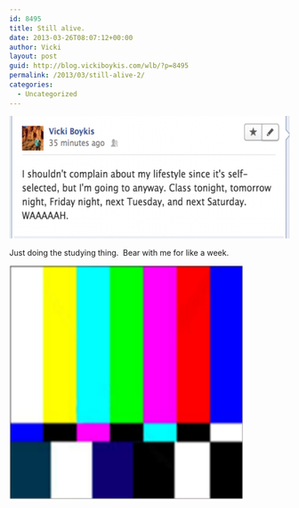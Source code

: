 ```yaml
---
id: 8495
title: Still alive.
date: 2013-03-26T08:07:12+00:00
author: Vicki
layout: post
guid: http://blog.vickiboykis.com/wlb/?p=8495
permalink: /2013/03/still-alive-2/
categories:
  - Uncategorized
---
```

[<img class="aligncenter size-medium wp-image-8497" alt="Screen Shot 2013-03-26 at 8.06.37 AM" src="https://raw.githubusercontent.com/veekaybee/wlb/gh-pages/assets/images/2013/03/Screen-Shot-2013-03-26-at-8.06.37-AM-580x220.png" width="580" height="220" />](https://raw.githubusercontent.com/veekaybee/wlb/gh-pages/assets/images/2013/03/Screen-Shot-2013-03-26-at-8.06.37-AM.png)

Just doing the studying thing.  Bear with me for like a week.

[<img class="aligncenter size-full wp-image-8496" alt="9cea07ca9d422e400a66bf9f50b426d5" src="https://raw.githubusercontent.com/veekaybee/wlb/gh-pages/assets/images/2013/03/9cea07ca9d422e400a66bf9f50b426d5.png" width="420" height="420" />](https://raw.githubusercontent.com/veekaybee/wlb/gh-pages/assets/images/2013/03/9cea07ca9d422e400a66bf9f50b426d5.png)

&nbsp;